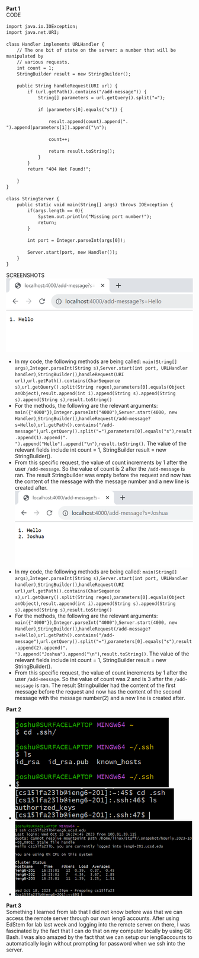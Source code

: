 **Part 1**<br>
CODE
```
import java.io.IOException;
import java.net.URI;

class Handler implements URLHandler {
    // The one bit of state on the server: a number that will be manipulated by
    // various requests.
    int count = 1;
    StringBuilder result = new StringBuilder();

    public String handleRequest(URI url) {
        if (url.getPath().contains("/add-message")) {
            String[] parameters = url.getQuery().split("=");

            if (parameters[0].equals("s")) {

                result.append(count).append(". ").append(parameters[1]).append("\n");

                count++;

                return result.toString();
            }
        }
        return "404 Not Found!";
    
    }
}

class StringServer {
    public static void main(String[] args) throws IOException {
        if(args.length == 0){
            System.out.println("Missing port number!");
            return;
        }

        int port = Integer.parseInt(args[0]);

        Server.start(port, new Handler());
    }
}
```
SCREENSHOTS<br>
![Image](Screenshot20231018160331.png)
- In my code, the following methods are being called: ```main(String[] args)```,```Integer.parseInt(String s)```,```Server.start(int port, URLHandler handler)```,```StringBuilder()```,```handleRequest(URI url)```,```url.getPath().contains(CharSequence s)```,```url.getQuery().split(String regex)```,```parameters[0].equals(Object anObject)```,```result.append(int i).append(String s).append(String s).append(String s)```,```result.toString()```
- For the methods, the following are the relevant arguments: ```main({"4000"})```,```Integer.parseInt("4000")```,```Server.start(4000, new Handler)```,```StringBuilder()```,```handleRequest(/add-message?s=Hello)```,```url.getPath().contains("/add-message")```,```url.getQuery().split("=")```,```parameters[0].equals("s")```,```result.append(1).append(". ").append("Hello").append("\n")```,```result.toString()```. The value of the relevant fields include int count = 1, StringBuilder result = new StringBuilder().  
- From this specific request, the value of count increments by 1 after the user ```/add-message```. So the value of count is 2 after the ```/add-message``` is ran. The result Stringbuilder was empty before the request and now has the content of the message with the message number and a new line is created after.<br>
![Image](Screenshot20231018160416.png)
- In my code, the following methods are being called: ```main(String[] args)```,```Integer.parseInt(String s)```,```Server.start(int port, URLHandler handler)```,```StringBuilder()```,```handleRequest(URI url)```,```url.getPath().contains(CharSequence s)```,```url.getQuery().split(String regex)```,```parameters[0].equals(Object anObject)```,```result.append(int i).append(String s).append(String s).append(String s)```,```result.toString()```
- For the methods, the following are the relevant arguments: ```main({"4000"})```,```Integer.parseInt("4000")```,```Server.start(4000, new Handler)```,```StringBuilder()```,```handleRequest(/add-message?s=Hello)```,```url.getPath().contains("/add-message")```,```url.getQuery().split("=")```,```parameters[0].equals("s")```,```result.append(2).append(". ").append("Joshua").append("\n")```,```result.toString()```. The value of the relevant fields include int count = 1, StringBuilder result = new StringBuilder().  
- From this specific request, the value of count increments by 1 after the user ```/add-message```. So the value of count was 2 and is 3 after the ```/add-message``` is ran. The result Stringbuilder had the content of the first message before the request and now has the content of the second message with the message number(2) and a new line is created after.

**Part 2**<br>
- ![Image](Screenshot20231018162410.png)
- ![Image](Screenshot20231018162633.png)
- ![Image](Screenshot20231018162951.png)

**Part 3**<br>
Something I learned from lab that I did not know before was that we can access the remote server through our own ieng6 accounts. After using EdStem for lab last week and logging into the remote server on there, I was fascinated by the fact that I can do that on my computer locally by using Git Bash. I was also amazed by the fact that we can setup our ieng6accounts to automatically login without prompting for password when we ssh into the server.

